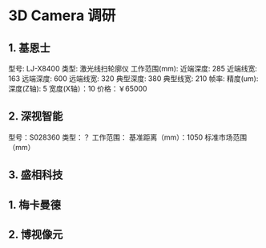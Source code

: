 # 3D Camera 调研


## 1. 基恩士

型号: LJ-X8400
    类型: 激光线扫轮廓仪
    工作范围(mm): 
        近端深度: 285
        近端线宽: 163
        远端深度: 600
        远端线宽: 320
        典型深度: 380
        典型线宽: 210
    帧率: 
    精度(um):
        深度(Z轴): 5
        宽度(X轴）：10
    价格：￥65000


## 2. 深视智能

型号：S028360
    类型：？
    工作范围：
    	基准距离（mm）：1050
    	标准市场范围（mm）



## 3. 盛相科技






## 1. 梅卡曼德


## 2. 博视像元

